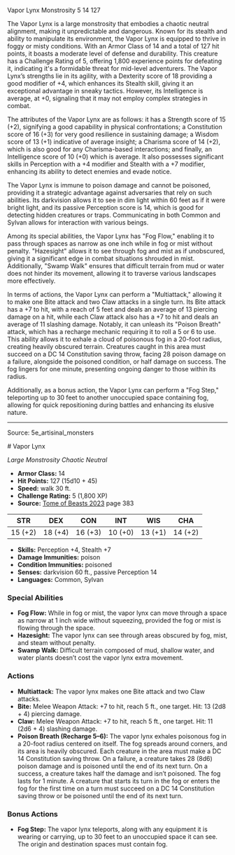 <MonsterName/>Vapor Lynx</MonsterName>
<CreatureType/>Monstrosity</CreatureType>
<CR/>5</CR>
<AC/>14</AC>
<HP/>127</HP>
<summary>The Vapor Lynx is a large monstrosity that embodies a chaotic neutral alignment, making it unpredictable and dangerous. Known for its stealth and ability to manipulate its environment, the Vapor Lynx is equipped to thrive in foggy or misty conditions. With an Armor Class of 14 and a total of 127 hit points, it boasts a moderate level of defense and durability. This creature has a Challenge Rating of 5, offering 1,800 experience points for defeating it, indicating it's a formidable threat for mid-level adventurers. The Vapor Lynx’s strengths lie in its agility, with a Dexterity score of 18 providing a good modifier of +4, which enhances its Stealth skill, giving it an exceptional advantage in sneaky tactics. However, its Intelligence is average, at +0, signaling that it may not employ complex strategies in combat.</summary>

<detail>

The attributes of the Vapor Lynx are as follows: it has a Strength score of 15 (+2), signifying a good capability in physical confrontations; a Constitution score of 16 (+3) for very good resilience in sustaining damage; a Wisdom score of 13 (+1) indicative of average insight; a Charisma score of 14 (+2), which is also good for any Charisma-based interactions; and finally, an Intelligence score of 10 (+0) which is average. It also possesses significant skills in Perception with a +4 modifier and Stealth with a +7 modifier, enhancing its ability to detect enemies and evade notice.

The Vapor Lynx is immune to poison damage and cannot be poisoned, providing it a strategic advantage against adversaries that rely on such abilities. Its darkvision allows it to see in dim light within 60 feet as if it were bright light, and its passive Perception score is 14, which is good for detecting hidden creatures or traps. Communicating in both Common and Sylvan allows for interaction with various beings.

Among its special abilities, the Vapor Lynx has "Fog Flow," enabling it to pass through spaces as narrow as one inch while in fog or mist without penalty. "Hazesight" allows it to see through fog and mist as if unobscured, giving it a significant edge in combat situations shrouded in mist. Additionally, "Swamp Walk" ensures that difficult terrain from mud or water does not hinder its movement, allowing it to traverse various landscapes more effectively.

In terms of actions, the Vapor Lynx can perform a "Multiattack," allowing it to make one Bite attack and two Claw attacks in a single turn. Its Bite attack has a +7 to hit, with a reach of 5 feet and deals an average of 13 piercing damage on a hit, while each Claw attack also has a +7 to hit and deals an average of 11 slashing damage. Notably, it can unleash its "Poison Breath" attack, which has a recharge mechanic requiring it to roll a 5 or 6 to use. This ability allows it to exhale a cloud of poisonous fog in a 20-foot radius, creating heavily obscured terrain. Creatures caught in this area must succeed on a DC 14 Constitution saving throw, facing 28 poison damage on a failure, alongside the poisoned condition, or half damage on success. The fog lingers for one minute, presenting ongoing danger to those within its radius.

Additionally, as a bonus action, the Vapor Lynx can perform a "Fog Step," teleporting up to 30 feet to another unoccupied space containing fog, allowing for quick repositioning during battles and enhancing its elusive nature.</detail>



---

Source: 5e_artisinal_monsters

<statblock>
# Vapor Lynx

*Large* *Monstrosity* *Chaotic Neutral*

- **Armor Class:** 14
- **Hit Points:** 127 (15d10 + 45)
- **Speed:** walk 30 ft.
- **Challenge Rating:** 5 (1,800 XP)
- **Source:** [Tome of Beasts 2023](https://koboldpress.com/kpstore/product/tome-of-beasts-1-2023-edition/) page 383

| STR | DEX | CON | INT | WIS | CHA |
| --- | --- | --- | --- | --- | --- |
| 15 (+2) | 18 (+4) | 16 (+3) | 10 (+0) | 13 (+1) | 14 (+2) |

- **Skills:** Perception +4, Stealth +7
- **Damage Immunities:** poison
- **Condition Immunities:** poisoned
- **Senses:** darkvision 60 ft., passive Perception 14
- **Languages:** Common, Sylvan

### Special Abilities

- **Fog Flow:** While in fog or mist, the vapor lynx can move through a space as narrow at 1 inch wide without squeezing, provided the fog or mist is flowing through the space.
- **Hazesight:** The vapor lynx can see through areas obscured by fog, mist, and steam without penalty.
- **Swamp Walk:** Difficult terrain composed of mud, shallow water, and water plants doesn’t cost the vapor lynx extra movement.

### Actions

- **Multiattack:** The vapor lynx makes one Bite attack and two Claw attacks.
- **Bite:** Melee Weapon Attack: +7 to hit, reach 5 ft., one target. Hit: 13 (2d8 + 4) piercing damage.
- **Claw:** Melee Weapon Attack: +7 to hit, reach 5 ft., one target. Hit: 11 (2d6 + 4) slashing damage.
- **Poison Breath (Recharge 5–6):** The vapor lynx exhales poisonous fog in a 20-foot radius centered on itself. The fog spreads around corners, and its area is heavily obscured. Each creature in the area must make a DC 14 Constitution saving throw. On a failure, a creature takes 28 (8d6) poison damage and is poisoned until the end of its next turn. On a success, a creature takes half the damage and isn’t poisoned. The fog lasts for 1 minute. A creature that starts its turn in the fog or enters the fog for the first time on a turn must succeed on a DC 14 Constitution saving throw or be poisoned until the end of its next turn.

### Bonus Actions

- **Fog Step:** The vapor lynx teleports, along with any equipment it is wearing or carrying, up to 30 feet to an unoccupied space it can see. The origin and destination spaces must contain fog.
</statblock>


